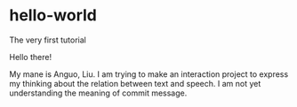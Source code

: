 # hello-world
The very first tutorial

Hello there!

My mane is Anguo, Liu. I am trying to make an interaction project to express my thinking about the relation between text and speech.
I am not yet understanding the meaning of commit message.
